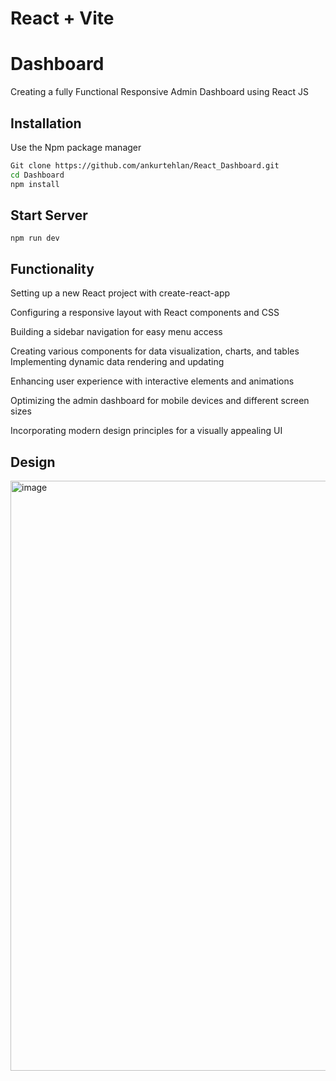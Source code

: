 # React + Vite

# Dashboard

 Creating a fully Functional Responsive Admin Dashboard using React JS

## Installation

Use the Npm package manager

```bash
Git clone https://github.com/ankurtehlan/React_Dashboard.git
cd Dashboard
npm install
```

## Start Server

```
npm run dev
```

## Functionality
Setting up a new React project with create-react-app

Configuring a responsive layout with React components and CSS

Building a sidebar navigation for easy menu access

Creating various components for data visualization, charts, and tables
Implementing dynamic data rendering and updating

Enhancing user experience with interactive elements and animations

Optimizing the admin dashboard for mobile devices and different screen sizes

Incorporating modern design principles for a visually appealing UI


## Design
<img width="944" alt="image" src="https://github.com/ankurtehlan/React_Dashboard/assets/84633867/c786d319-0e29-4a77-9dd2-d4b35e383ec8">


